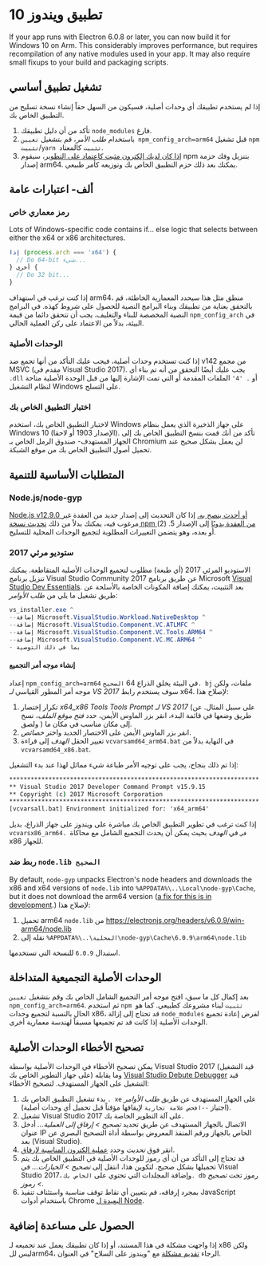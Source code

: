 # تطبيق ويندوز 10

If your app runs with Electron 6.0.8 or later, you can now build it for Windows 10 on Arm. This considerably improves performance, but requires recompilation of any native modules used in your app. It may also require small fixups to your build and packaging scripts.

## تشغيل تطبيق أساسي
إذا لم يستخدم تطبيقك أي وحدات أصلية، فسيكون من السهل حقاً إنشاء نسخة تسليح من التطبيق الخاص بك.

1. تأكد من أن دليل تطبيقك `node_modules` فارغ.
2. باستخدام _طلب الأمر_، قم بتشغيل `تعيين npm_config_arch=arm64` قبل تشغيل `npm تثبيت`/`yarn تثبيت` كالمعتاد.
3. [إذا كان لديك إلكترون مثبت كاعتماد على التطوير](first-app.md)، سيقوم npm بتنزيل وفك حزمة إصدار arm64. يمكنك بعد ذلك حزم التطبيق الخاص بك وتوزيعه كأمر طبيعي.

## ألف- اعتبارات عامة

### رمز معماري خاص

Lots of Windows-specific code contains if... else logic that selects between either the x64 or x86 architectures.

```js
إذا (process.arch === 'x64') {
  // Do 64-bit شيء...
} أخرى {
  // Do 32 bit...
}
```

إذا كنت ترغب في استهداف arm64، منطق مثل هذا سيحدد المعمارية الخاطئة، قم بالتحقق بعناية من تطبيقك وبناء البرامج النصية للحصول على شروط كهذه. في البرامج النصية المخصصة للبناء والتغليف، يجب أن تتحقق دائما من قيمة `npm_config_arch` في البيئة، بدلاً من الاعتماد على ركن العملية الحالي.

### الوحدات الأصلية
إذا كنت تستخدم وحدات أصلية، فيجب عليك التأكد من أنها تجمع ضد v142 من مجمع MSVC (مقدم في Visual Studio 2017). يجب عليك أيضًا التحقق من أنه تم بناء أي `.dll` أو `. '4'` الملفات المقدمة أو التي تمت الإشارة إليها من قبل الوحدة الأصلية متاحة لنظام التشغيل Windows على التسلح.

### اختبار التطبيق الخاص بك
لاختبار التطبيق الخاص بك، استخدم Windows على جهاز الذخيرة الذي يعمل بنظام Windows 10 (الإصدار 1903 أو لاحقا). تأكد من أنك قمت بنسخ التطبيق الخاص بك إلى الجهاز المستهدف- صندوق الرمل الخاص بـ Chromium لن يعمل بشكل صحيح عند تحميل أصول التطبيق الخاص بك من موقع الشبكة.

## المتطلبات الأساسية للتنمية
### Node.js/node-gyp

[Node.js v12.9.0 أو أحدث ينصح به.](https://nodejs.org/en/) إذا كان التحديث إلى إصدار جديد من العقدة غير مرغوب فيه، يمكنك بدلاً من ذلك [تحديث نسخة npm من العقدة يدويًا](https://github.com/nodejs/node-gyp/wiki/Updating-npm's-bundled-node-gyp) إلى الإصدار 5. (2) أو بعده، وهو يتضمن التغييرات المطلوبة لتجميع الوحدات المحلية للتسليح.

### ستوديو مرئي 2017
الاستوديو المرئي 2017 (أي طبعة) مطلوب لتجميع الوحدات الأصلية المتقاطعة. يمكنك تنزيل برنامج Visual Studio Community 2017 عن طريق برنامج Microsoft [Visual Studio Dev Essentials](https://visualstudio.microsoft.com/dev-essentials/). بعد التثبيت، يمكنك إضافة المكونات الخاصة بالأسلحة عن طريق تشغيل ما يلي من _طلب الأوامر_:

```powershell
vs_installer.exe ^
--إضافة Microsoft.VisualStudio.Workload.NativeDesktop ^
--إضافة Microsoft.VisualStudio.Component.VC.ATLMFC ^
--إضافة Microsoft.VisualStudio.Component.VC.Tools.ARM64 ^
--إضافة Microsoft.VisualStudio.Component.VC.MC.ARM64 ^
- بما في ذلك التوصية
```

#### إنشاء موجه أمر التجميع
إعداد `npm_config_arch=arm64` في البيئة يخلق الذراع 64 `الصحيح. bj` ملفات، ولكن موجه أمر المطور القياسي _لـ VS 2017_ سوف يستخدم رابط x64. لإصلاح هذا:

1. تكرار إختصار _x64_x86 Tools Tools Prompt لـ VS 2017_ (على سبيل المثال. عن طريق وضعها في قائمة البدء، انقر بزر الماوس الأيمن، حدد _فتح موقع الملف_، نسخ ولصق ) إلى مكان مناسب في مكان ما.
2. انقر بزر الماوس الأيمن على الاختصار الجديد واختر _خصائص_.
3. تغيير الحقل _الهدف_ إلى قراءة `vcvarsamd64_arm64.bat` في النهاية بدلاً من `vcvarsamd64_x86.bat`.

إذا تم ذلك بنجاح، يجب على توجيه الأمر طباعة شيء مماثل لهذا عند بدء التشغيل:

```bat
**********************************************************************
** Visual Studio 2017 Developer Command Prompt v15.9.15
** Copyright (c) 2017 Microsoft Corporation
**********************************************************************
[vcvarsall.bat] Environment initialized for: 'x64_arm64'
```

إذا كنت ترغب في تطوير التطبيق الخاص بك مباشرة على ويندوز على جهاز الذراع، بديل `vcvarsx86_arm64. في` في _الهدف_ بحيث يمكن أن يحدث التجميع الشامل مع محاكاة x86 للجهاز.

### ربط ضد `node.lib الصحيح`

By default, `node-gyp` unpacks Electron's node headers and downloads the x86 and x64 versions of `node.lib` into `%APPDATA%\..\Local\node-gyp\Cache`, but it does not download the arm64 version ([a fix for this is in development](https://github.com/nodejs/node-gyp/pull/1875).) لإصلاح هذا:

1. تحميل arm64 `node.lib` من https://electronjs.org/headers/v6.0.9/win-arm64/node.lib
2. نقله إلى `%APPDATA%\..\المحلية\node-gyp\Cache\6.0.9\arm64\node.lib`

استبدال `6.0.9` للنسخة التي تستخدمها.


## الوحدات الأصلية التجميعية المتداخلة
بعد إكمال كل ما سبق، افتح موجه أمر التجميع الشامل الخاص بك وقم بتشغيل `تعيين npm_config_arch=arm64`. ثم استخدم `npm تثبيت` لبناء مشروعك كطبيعي. كما هو الحال بالنسبة لتجميع وحدات x86، قد تحتاج إلى إزالة `node_modules` لفرض إعادة تجميع الوحدات الأصلية إذا كانت قد تم تجميعها مسبقاً لهندسة معمارية أخرى.

## تصحيح الأخطاء الوحدات الأصلية

يمكن تصحيح الأخطاء في الوحدات الأصلية بواسطة Visual Studio 2017 (قيد التشغيل على جهاز التطوير الخاص بك) وما يقابله [Visual Studio Debute Debugger](https://docs.microsoft.com/en-us/visualstudio/debugger/remote-debugging-cpp?view=vs-2019) قيد التشغيل على الجهاز المستهدف. لتصحيح الأخطاء:

1. بدء تشغيل التطبيق الخاص بك `. xe` على الجهاز المستهدف عن طريق _طلب الأوامر_ (اجتياز `--افحص علامة تجارية` لإيقافها مؤقتاً قبل تحميل أي وحدات أصلية).
2. تشغيل Visual Studio 2017 على آلة التطوير الخاصة بك.
3. الاتصال بالجهاز المستهدف عن طريق تحديد _تصحيح > إرفاق إلى العملية..._ أدخل عنوان IP الخاص بالجهاز ورقم المنفذ المعروض بواسطة أداة التصحيح البصري عن بعد (Visual Studio).
4. انقر فوق _تحديث_ وحدد [عملية إلكترون المناسبة لإرفاق](../development/debug-instructions-windows.md).
5. قد تحتاج إلى التأكد من أن أي رموز للوحدات الأصلية في التطبيق الخاص بك يتم تحميلها بشكل صحيح. لتكوين هذا، انتقل إلى _تصحيح > الخيارات..._ في Visual Studio 2017، وإضافة المجلدات التي تحتوي على `الخاص بك. db` رموز تحت _تصحيح > رموز_.
5. بمجرد إرفاقه، قم بتعيين أي نقاط توقف مناسبة واستئناف تنفيذ JavaScript باستخدام أدوات Chrome [البعيدة ل Node](debugging-main-process.md).

## الحصول على مساعدة إضافية
إذا واجهت مشكلة في هذا المستند، أو إذا كان تطبيقك يعمل عند تجميعه لـ x86 ولكن ليس للarm64، الرجاء [تقديم مشكلة](../development/issues.md) مع "ويندوز على السلاح" في العنوان.
